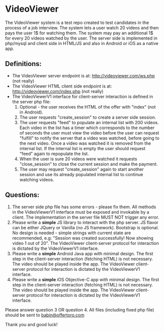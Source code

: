# VideoViewer

The VideoViewer system is a test repo created to test candidates in the process of a job interview.
The system lets a user watch 20 videos and then pays the user 1$ for watching them. The system may pay an additional 1$ for every 20 videos watched by the user.
The server side is implemented in php/mysql and client side in HTML/JS and also in Android or iOS as a native app.

## Definitions:
* The VideoViewer server endpoint is at: http://videoviewer.com/ws.php (not really)
* The VideoViewer HTML client side endpoint is at: http://videoviewer.com/index.php (not really)
* The VideoViewerV1 interface for client-server interaction is defined in the server php file:
  1. Optional - the user receives the HTML of the offer with "index" (not in Android).
  2. The user requests "create_session" to create a server side session.
  3. The user requests "feed" to populate an internal list with 200 videos. Each video in the list has a timer which corresponds to the number of seconds the user must view the video before the user can request "fulfill" to notify the server that a video was watched, before going to the next video. Once a video was watched it is removed from the internal list. If the internal list is empty the user should request "feed" again to repopulate the list.
  4. When the user is sure 20 videos were watched it requests "close_session" to close the current session and make the payment.
  5. The user may request "create_session" again to start another session and use its already populated internal list to continue watching videos.

## Questions:
1. The server side php file has some errors - please fix them. All methods in the VideoViewerV1 interface must be exposed and invokable by a client. The implementation in the server file MUST NOT trigger any error.
2. Please write a **simple** JS library to interact with the php server. JS flavor can be either JQuery or Vanilla (no JS framework). Bootstrap is optional. No design is needed - simple strings with current state are recommended, e.g: "Session was created successfully! Now showing video 1 out of 20". The VideoViewer client-server protocol for interaction is dictated by the VideoViewerV1 interface.
3. Please write a **simple** Android Java app with minimal design. The first step in the client-server interaction (fetching HTML) is not necessary. The video should be played inside the app. The VideoViewer client-server protocol for interaction is dictated by the VideoViewerV1 interface.
4. Please write a **simple** iOS Objective-C app with minimal design. The first step in the client-server interaction (fetching HTML) is not necessary. The video should be played inside the app. The VideoViewer client-server protocol for interaction is dictated by the VideoViewerV1 interface.

Please answer question 3 OR question 4.
All files (including fixed php file) should be sent to babin@offertoro.com

Thank you and good luck!
